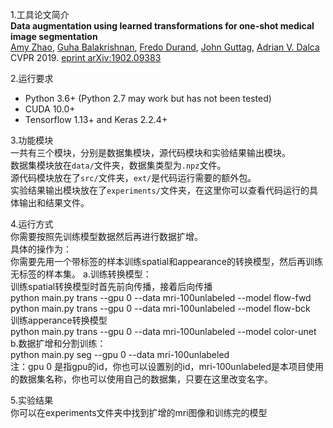 1.工具论文简介  
**Data augmentation using learned transformations for one-shot medical image segmentation**  
[Amy Zhao](https://people.csail.mit.edu/xamyzhao), [Guha Balakrishnan](https://people.csail.mit.edu/balakg/), [Fredo Durand](https://people.csail.mit.edu/fredo), [John Guttag](https://people.csail.mit.edu/guttag), [Adrian V. Dalca](adalca.mit.edu)  
CVPR 2019. [eprint arXiv:1902.09383](https://arxiv.org/abs/1902.09383)

2.运行要求  
* Python 3.6+ (Python 2.7 may work but has not been tested)
* CUDA 10.0+
* Tensorflow 1.13+ and Keras 2.2.4+

3.功能模块  
一共有三个模块，分别是数据集模块，源代码模块和实验结果输出模块。  
数据集模块放在`data/`文件夹，数据集类型为`.npz`文件。  
源代码模块放在了`src/`文件夹，`ext/`是代码运行需要的额外包。  
实验结果输出模块放在了`experiments/`文件夹，在这里你可以查看代码运行的具体输出和结果文件。  

4.运行方式  
你需要按照先训练模型数据然后再进行数据扩增。  
具体的操作为：  
你需要先用一个带标签的样本训练spatial和appearance的转换模型，然后再训练无标签的样本集。 
a.训练转换模型：  
训练spatial转换模型时首先前向传播，接着后向传播   
python main.py trans --gpu 0 --data mri-100unlabeled --model flow-fwd  
python main.py trans --gpu 0 --data mri-100unlabeled --model flow-bck  
训练apperance转换模型  
python main.py trans --gpu 0 --data mri-100unlabeled --model color-unet  
b.数据扩增和分割训练：  
python main.py seg --gpu 0 --data mri-100unlabeled  
注：gpu 0 是指gpu的id，你也可以设置别的id，mri-100unlabeled是本项目使用的数据集名称，你也可以使用自己的数据集，只要在这里改变名字。

5.实验结果  
你可以在experiments文件夹中找到扩增的mri图像和训练完的模型